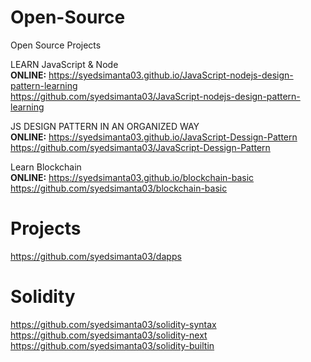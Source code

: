 # Open-Source
Open Source Projects

LEARN JavaScript & Node <br/>
**ONLINE:** https://syedsimanta03.github.io/JavaScript-nodejs-design-pattern-learning <br/>
https://github.com/syedsimanta03/JavaScript-nodejs-design-pattern-learning <br/>

JS DESIGN PATTERN IN AN ORGANIZED WAY <br/>
**ONLINE:** https://syedsimanta03.github.io/JavaScript-Dessign-Pattern <br/>
https://github.com/syedsimanta03/JavaScript-Dessign-Pattern <br/>

Learn Blockchain <br/>
**ONLINE:** https://syedsimanta03.github.io/blockchain-basic <br/>
https://github.com/syedsimanta03/blockchain-basic <br/>

Projects
=========
https://github.com/syedsimanta03/dapps

Solidity
=========
https://github.com/syedsimanta03/solidity-syntax <br/>
https://github.com/syedsimanta03/solidity-next <br/>
https://github.com/syedsimanta03/solidity-builtin




